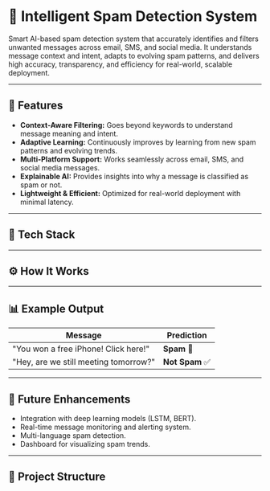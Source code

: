 # 🧠 Intelligent Spam Detection System

Smart AI-based spam detection system that accurately identifies and filters unwanted messages across email, SMS, and social media. It understands message context and intent, adapts to evolving spam patterns, and delivers high accuracy, transparency, and efficiency for real-world, scalable deployment.

---

## 🚀 Features

- **Context-Aware Filtering:** Goes beyond keywords to understand message meaning and intent.  
- **Adaptive Learning:** Continuously improves by learning from new spam patterns and evolving trends.  
- **Multi-Platform Support:** Works seamlessly across email, SMS, and social media messages.  
- **Explainable AI:** Provides insights into why a message is classified as spam or not.  
- **Lightweight & Efficient:** Optimized for real-world deployment with minimal latency.

---

## 🧩 Tech Stack

---

## ⚙️ How It Works

---

## 📊 Example Output

| Message | Prediction |
|----------|-------------|
| "You won a free iPhone! Click here!" | **Spam** 🚫 |
| "Hey, are we still meeting tomorrow?" | **Not Spam** ✅ |

---

## 🧠 Future Enhancements

- Integration with deep learning models (LSTM, BERT).  
- Real-time message monitoring and alerting system.  
- Multi-language spam detection.  
- Dashboard for visualizing spam trends.

---

## 📁 Project Structure
